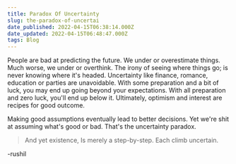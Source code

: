 ```yaml
---
title: Paradox Of Uncertainty
slug: the-paradox-of-uncertai
date_published: 2022-04-15T06:38:14.000Z
date_updated: 2022-04-15T06:48:47.000Z
tags: Blog
---
```


People are bad at predicting the future. We under or overestimate things. Much worse, we under or overthink. The irony of seeing where things go; is never knowing where it's headed. Uncertainty like finance, romance, education or parties are unavoidable. With some preparation and a bit of luck, you may end up going beyond your expectations. With all preparation and zero luck, you'll end up below it. Ultimately, optimism and interest are recipes for good outcome. 

Making good assumptions eventually lead to better decisions. Yet we're shit at assuming what's good or bad. That's the uncertainty paradox.

> And yet existence,
> Is merely a step-by-step. 
> Each climb uncertain. 

-rushil
